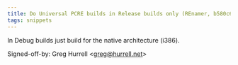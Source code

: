 ```yaml
---
title: Do Universal PCRE builds in Release builds only (REnamer, b580c6d)
tags: snippets
---
```


In Debug builds just build for the native architecture (i386).

Signed-off-by: Greg Hurrell &lt;greg@hurrell.net&gt;

